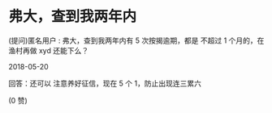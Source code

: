 # 弗大，查到我两年内

(提问)匿名用户 : 弗大，查到我两年内有 5 次按揭逾期，都是 不超过 1 个月的，在渔村再做 xyd 还能下么？

2018-05-20

回答：还可以 注意养好征信，现在 5 个 1，防止出现连三累六

(0 赞)